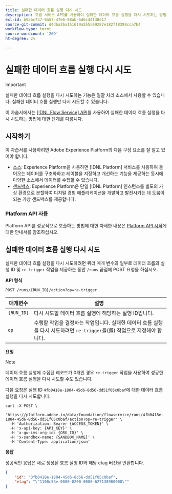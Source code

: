 ```yaml
---
title: 실패한 데이터 흐름 실행 다시 시도
description: 흐름 서비스 API를 사용하여 실패한 데이터 흐름 실행을 다시 시도하는 방법을 알아봅니다.
exl-id: b9abc737-9a57-47e6-98ab-6d6c44f38d17
source-git-commit: d4dba26a151619a555a69287e182ff8398cca7b4
workflow-type: tm+mt
source-wordcount: '269'
ht-degree: 2%

---
```


# 실패한 데이터 흐름 실행 다시 시도

>[!IMPORTANT]
>
>실패한 데이터 흐름 실행을 다시 시도하는 기능은 일괄 처리 소스에서 사용할 수 있습니다. 실패한 데이터 흐름 실행만 다시 시도할 수 있습니다.

이 자습서에서는 [[!DNL Flow Service] API](https://www.adobe.io/experience-platform-apis/references/flow-service/)를 사용하여 실패한 데이터 흐름 실행을 다시 시도하는 방법에 대한 단계를 다룹니다.

## 시작하기

이 자습서를 사용하려면 Adobe Experience Platform의 다음 구성 요소를 잘 알고 있어야 합니다.

* [소스](../../home.md): Experience Platform을 사용하면 [!DNL Platform] 서비스를 사용하여 들어오는 데이터를 구조화하고 레이블을 지정하고 개선하는 기능을 제공하는 동시에 다양한 소스에서 데이터를 수집할 수 있습니다.
* [샌드박스](../../../sandboxes/home.md): Experience Platform은 단일 [!DNL Platform] 인스턴스를 별도의 가상 환경으로 분할하여 디지털 경험 애플리케이션을 개발하고 발전시키는 데 도움이 되는 가상 샌드박스를 제공합니다.

### Platform API 사용

Platform API를 성공적으로 호출하는 방법에 대한 자세한 내용은 [Platform API 시작](../../../landing/api-guide.md)에 대한 안내서를 참조하십시오.

## 실패한 데이터 흐름 실행 다시 시도

실패한 데이터 흐름 실행을 다시 시도하려면 쿼리 매개 변수의 일부로 데이터 흐름의 실행 ID 및 `re-trigger` 작업을 제공하는 동안 `/runs` 끝점에 POST 요청을 하십시오.

**API 형식**

```http
POST /runs/{RUN_ID}/action?op=re-trigger
```

| 매개변수 | 설명 |
| --- | --- |
| `{RUN_ID}` | 다시 시도할 데이터 흐름 실행에 해당하는 실행 ID입니다. |
| `op` | 수행할 작업을 결정하는 작업입니다. 실패한 데이터 흐름 실행을 다시 시도하려면 `re-trigger`을(를) 작업으로 지정해야 합니다. |

**요청**

>[!NOTE]
>
>데이터 흐름 실행에 수집된 레코드가 0개인 경우 `re-trigger` 작업을 사용하여 성공한 데이터 흐름 실행을 다시 시도할 수도 있습니다.

다음 요청은 실행 ID `4fb0418e-1804-45d6-8d56-dd51f05c0baf`에 대한 데이터 흐름 실행을 다시 시도합니다.

```shell
curl -X POST \
  'https://platform.adobe.io/data/foundation/flowservice/runs/4fb0418e-1804-45d6-8d56-dd51f05c0baf/action?op=re-trigger' \
  -H 'Authorization: Bearer {ACCESS_TOKEN}' \
  -H 'x-api-key: {API_KEY}' \
  -H 'x-gw-ims-org-id: {ORG_ID}' \
  -H 'x-sandbox-name: {SANDBOX_NAME}' \
  -H 'Content-Type: application/json'
```

**응답**

성공적인 응답은 새로 생성된 흐름 실행 ID와 해당 etag 버전을 반환합니다.

```json
{
    "id": "3fb0418e-1804-45d6-8d56-dd51f05c0baf",
    "etag": "\"1100c53e-0000-0200-0000-627138980000\""
}
```
